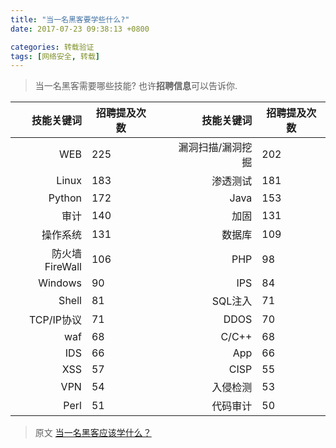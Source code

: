 ```yaml
---
title: "当一名黑客要学些什么?"
date: 2017-07-23 09:38:13 +0800

categories: 转载验证
tags: [网络安全, 转载]
---
```


>当一名黑客需要哪些技能? 也许**招聘信息**可以告诉你.

| 技能关键词 | 招聘提及次数 || 技能关键词 | 招聘提及次数 |
| --: | --- | --- | --: | --- |
| WEB |	225 || 漏洞扫描/漏洞挖掘 | 202 |
| Linux | 183 || 渗透测试 | 181 |
| Python | 172 || Java | 153 |
| 审计 | 140 || 加固 | 131 |
| 操作系统 | 131 || 数据库	 | 109 |
| 防火墙FireWall | 106 || PHP | 98 |
| Windows | 90 || IPS | 84 |
| Shell | 81 || SQL注入 | 71 |
| TCP/IP协议 | 71 || DDOS | 70 |
| waf | 68 || C/C++ | 68 |
| IDS | 66 || App | 66 |
| XSS | 57 || CISP | 55 |
| VPN | 54 || 入侵检测 | 53 |
| Perl | 51 || 代码审计 | 50 |

>原文 [当一名黑客应该学什么？](https://mp.weixin.qq.com/s?__biz=MjM5OTk4MDE2MA==&mid=2655114799&idx=3&sn=3d558619e0e89152bac583d2ee68a746&chksm=bc864bc08bf1c2d665bd61ab81aefbe698c50501566350b141c1a513d80beda5ac175e4c5371#rd)
